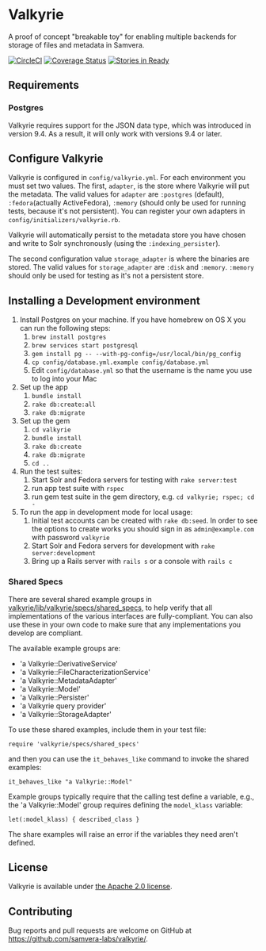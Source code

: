 # Valkyrie

A proof of concept "breakable toy" for enabling multiple backends for storage of
  files and metadata in Samvera.

[![CircleCI](https://circleci.com/gh/samvera-labs/valkyrie.svg?style=svg)](https://circleci.com/gh/samvera-labs/valkyrie)
[![Coverage Status](https://coveralls.io/repos/github/samvera-labs/valkyrie/badge.svg?branch=master)](https://coveralls.io/github/samvera-labs/valkyrie?branch=master)
[![Stories in Ready](https://badge.waffle.io/samvera-labs/valkyrie.png?label=ready&title=Ready)](https://waffle.io/samvera-labs/valkyrie)

## Requirements

### Postgres

Valkyrie requires support for the JSON data type, which was introduced in version 9.4. As a result,
it will only work with versions 9.4 or later.

## Configure Valkyrie

Valkyrie is configured in `config/valkyrie.yml`.  For each environment you must set
two values.  The first, `adapter`, is the store where Valkyrie will put the metadata.
The valid values for `adapter` are `:postgres` (default), `:fedora`(actually ActiveFedora),
`:memory` (should only be used for running tests, because it's not persistent).
You can register your own adapters in `config/initializers/valkyrie.rb`.

Valkyrie will automatically persist to the metadata store you have chosen and write
to Solr synchronously (using the `:indexing_persister`).

The second configuration value `storage_adapter` is where the binaries are stored.
The valid values for `storage_adapter` are `:disk` and `:memory`. `:memory` should
only be used for testing as it's not a persistent store.


## Installing a Development environment

1. Install Postgres on your machine.  If you have homebrew on OS X you can run the following steps:
   1. `brew install postgres`
   1. `brew services start postgresql`
   1. `gem install pg -- --with-pg-config=/usr/local/bin/pg_config`
   1. `cp config/database.yml.example config/database.yml`
   1.  Edit `config/database.yml` so that the username is the name you use to log into your Mac
1. Set up the app
   1. `bundle install`
   1. `rake db:create:all`
   1. `rake db:migrate`
1. Set up the gem
   1. `cd valkyrie`
   1. `bundle install`
   1. `rake db:create`
   1. `rake db:migrate`
   1. `cd ..`
1. Run the test suites:
   1. Start Solr and Fedora servers for testing with `rake server:test`
   1. run app test suite with `rspec`
   1. run gem test suite in the gem directory, e.g. `cd valkyrie; rspec; cd -`
1. To run the app in development mode for local usage:
   1. Initial test accounts can be created with `rake db:seed`. In order to see the options
      to create works you should sign in as `admin@example.com` with password `valkyrie`
   1. Start Solr and Fedora servers for development with `rake server:development`
   1. Bring up a Rails server with `rails s` or a console with `rails c`

### Shared Specs

There are several shared example groups in
[valkyrie/lib/valkyrie/specs/shared_specs](valkyrie/lib/valkyrie/specs/shared_specs), to help verify that all
implementations of the various interfaces are fully-compliant.  You can also use these in your own code to
make sure that any implementations you develop are compliant.

The available example groups are:

* 'a Valkyrie::DerivativeService'
* 'a Valkyrie::FileCharacterizationService'
* 'a Valkyrie::MetadataAdapter'
* 'a Valkyrie::Model'
* 'a Valkyrie::Persister'
* 'a Valkyrie query provider'
* 'a Valkyrie::StorageAdapter'

To use these shared examples, include them in your test file:

```
require 'valkyrie/specs/shared_specs'
```

and then you can use the `it_behaves_like` command to invoke the shared examples:

```
it_behaves_like "a Valkyrie::Model"
```

Example groups typically require that the calling test define a variable, e.g., the 'a Valkyrie::Model' group
requires defining the `model_klass` variable:

```
let(:model_klass) { described_class }
```

The share examples will raise an error if the variables they need aren't defined.


## License

Valkyrie is available under [the Apache 2.0 license](LICENSE).


## Contributing

Bug reports and pull requests are welcome on GitHub at https://github.com/samvera-labs/valkyrie/.
